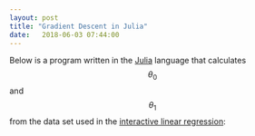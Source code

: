 ```yaml
---
layout: post
title: "Gradient Descent in Julia"
date:   2018-06-03 07:44:00
---
```


Below is a program written in the [Julia](http://julialang.org) language that calculates $$\theta_0$$ and $$\theta_1$$ from
the data set used in the [interactive linear regression](/2018/06/01/interactive-minimization):

<script src="https://gist.github.com/mspandit/00a989341da3f09e4688e2b967306930.js"></script>
